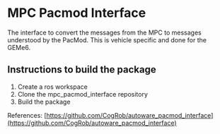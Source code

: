 # MPC Pacmod Interface
The interface to convert the messages from the MPC to messages understood by the PacMod. This is vehicle specific and done for the GEMe6.

## Instructions to build the package
1. Create a ros workspace 
2. Clone the mpc_pacmod_interface repository
3. Build the package

References:
[https://github.com/CogRob/autoware_pacmod_interface](https://github.com/CogRob/autoware_pacmod_interface)
